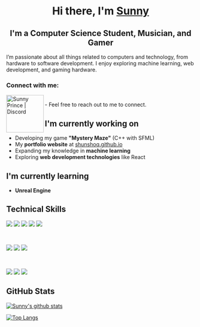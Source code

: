 <h1 align="center">
Hi there, I'm <a href="https://shunshoq.github.io/" target="_blank" rel="noreferrer">Sunny</a>
</h1>

<h2 align="center">
I'm a Computer Science Student, Musician, and Gamer
</h2>

I’m passionate about all things related to computers and technology, from hardware to software development. I enjoy exploring machine learning, web development, and gaming hardware.

### Connect with me:

<a href="https://discord.com/users/sshloopy"><img align="left" src="https://img.shields.io/badge/Discord-sshloopy-informational?style=flat&logo=discord&color=5865F2" alt="Sunny Prince | Discord" width="100px"/></a>

</br>
- Feel free to reach out to me to connect.

## I'm currently working on

- Developing my game **"Mystery Maze"** (C++ with SFML)
- My **portfolio website** at [shunshoq.github.io](https://shunshoq.github.io/)
- Expanding my knowledge in **machine learning**
- Exploring **web development technologies** like React

## I'm currently learning

- **Unreal Engine**

## Technical Skills

![](https://img.shields.io/badge/Code-Python-informational?style=flat&logo=python&color=3776AB)
![](https://img.shields.io/badge/Code-JavaScript-informational?style=flat&logo=javascript&color=F7DF1E)
![](https://img.shields.io/badge/Code-HTML5-informational?style=flat&logo=HTML5&color=E34F26)
![](https://img.shields.io/badge/Code-CSS3-informational?style=flat&logo=CSS3&color=1572B6)
![](https://img.shields.io/badge/Code-C++-informational?style=flat&logo=cplusplus&color=00599C)

</br>

![](https://img.shields.io/badge/Style-Bootstrap-informational?style=flat&logo=Bootstrap&color=7952B3)
![](https://img.shields.io/badge/Style-CSS3-informational?style=flat&logo=CSS3&color=1572B6)
![](https://img.shields.io/badge/Style-styled--components-informational?style=flat&logo=styled-components&color=DB7093)

</br>

![](https://img.shields.io/badge/Tools-Git-informational?style=flat&logo=Git&color=F05032)
![](https://img.shields.io/badge/Tools-GitHub-informational?style=flat&logo=GitHub&color=181717)
![](https://img.shields.io/badge/Tools-Visual_Studio-informational?style=flat&logo=visualstudio&color=5C2D91)

## GitHub Stats 

[![Sunny's github stats](https://github-readme-stats.vercel.app/api?username=Shunshoq)](https://github.com/Shunshoq)

[![Top Langs](https://github-readme-stats.vercel.app/api/top-langs/?username=Shunshoq&layout=compact)](https://github.com/Shunshoq)
